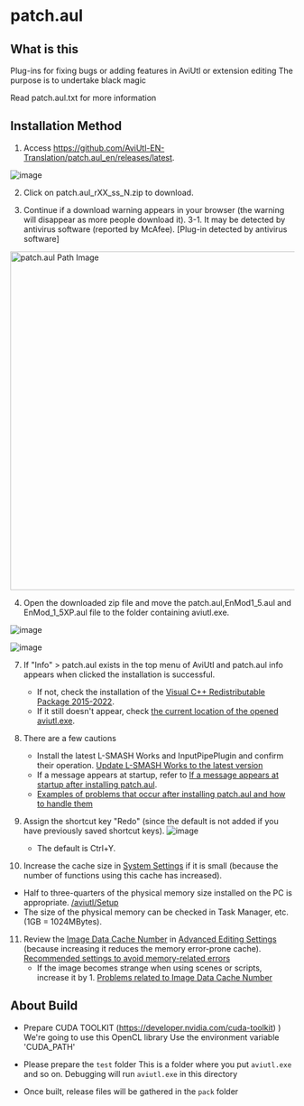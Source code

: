 # patch.aul
## What is this
Plug-ins for fixing bugs or adding features in AviUtl or extension editing
The purpose is to undertake black magic

Read patch.aul.txt for more information

## Installation Method
1. Access https://github.com/AviUtl-EN-Translation/patch.aul_en/releases/latest.

![image](https://github.com/AviUtl-EN-Translation/auls_addshortcut_en/assets/173457541/6e5e8f8b-d7be-4d47-9168-1f0a9a453c64)



2. Click on patch.aul_rXX_ss_N.zip to download.



3. Continue if a download warning appears in your browser (the warning will disappear as more people download it).
3-1. It may be detected by antivirus software (reported by McAfee). [Plug-in detected by antivirus software]

<img src="https://github.com/AviUtl-EN-Translation/auls_addshortcut_en/assets/173457541/0f369f71-31c5-4f21-9fef-c347d46e2831" width="600px" height=auto title="aul Path" alt="patch.aul Path Image"></img>

4. Open the downloaded zip file and move the patch.aul,EnMod1_5.aul and EnMod_1_5XP.aul file to the folder containing aviutl.exe.

![image](https://github.com/AviUtl-EN-Translation/auls_addshortcut_en/assets/173457541/7824f4c5-dd38-40f3-bb44-f2827488da4d)

![image](https://github.com/AviUtl-EN-Translation/patch.aul_en/assets/173457541/c0a7ea17-3835-4e4b-9e49-604a8a79faf3)

7. If "Info" > patch.aul exists in the top menu of AviUtl and patch.aul info appears when clicked the installation is successful.
   - If not, check the installation of the [Visual C++ Redistributable Package 2015-2022](https://scrapbox.io/nazosauna/Visual_C++_%E5%86%8D%E9%A0%92%E5%B8%83%E5%8F%AF%E8%83%BD%E3%83%91%E3%83%83%E3%82%B1%E3%83%BC%E3%82%B8%E3%82%92%E3%82%A4%E3%83%B3%E3%82%B9%E3%83%88%E3%83%BC%E3%83%AB%E3%81%99%E3%82%8B).
   - If it still doesn't appear, check [the current location of the opened aviutl.exe](https://scrapbox.io/nazosauna/%E7%8F%BE%E5%9C%A8%E9%96%8B%E3%81%84%E3%81%A6%E3%81%84%E3%82%8Baviutl.exe%E3%81%AE%E5%A0%B4%E6%89%80%E3%82%92%E7%A2%BA%E8%AA%8D%E3%81%99%E3%82%8B).
8. There are a few cautions
   - Install the latest L-SMASH Works and InputPipePlugin and confirm their operation. [Update L-SMASH Works to the latest version](https://scrapbox.io/nazosauna/L-SMASH_Works%E3%82%92%E6%9C%80%E6%96%B0%E7%89%88%E3%81%AB%E6%9B%B4%E6%96%B0%E3%81%99%E3%82%8B)
   - If a message appears at startup, refer to [If a message appears at startup after installing patch.aul](https://scrapbox.io/nazosauna/patch.aul%E5%B0%8E%E5%85%A5%E5%BE%8C_%E8%B5%B7%E5%8B%95%E6%99%82%E3%81%AB%E3%83%A1%E3%83%83%E3%82%BB%E3%83%BC%E3%82%B8%E3%81%8C%E5%87%BA%E3%82%8B).
   - [Examples of problems that occur after installing patch.aul and how to handle them
](https://scrapbox.io/nazosauna/patch.aul%E5%B0%8E%E5%85%A5%E5%BE%8C%E3%81%AB%E5%95%8F%E9%A1%8C%E3%81%8C%E8%B5%B7%E3%81%93%E3%81%A3%E3%81%9F%E4%BE%8B%E3%81%A8%E5%AF%BE%E5%87%A6)

9. Assign the shortcut key "Redo" (since the default is not added if you have previously saved shortcut keys).
   ![image](https://github.com/AviUtl-EN-Translation/patch.aul_en/assets/173457541/468a9c78-8eee-427a-a06a-a8b4d1e7ecd8)
   - The default is Ctrl+Y.

10. Increase the cache size in [System Settings](https://scrapbox.io/nazosauna/%E3%82%B7%E3%82%B9%E3%83%86%E3%83%A0%E3%81%AE%E8%A8%AD%E5%AE%9A) if it is small (because the number of functions using this cache has increased).
   - Half to three-quarters of the physical memory size installed on the PC is appropriate. [/aviutl/Setup](https://scrapbox.io/aviutl/%E3%82%BB%E3%83%83%E3%83%88%E3%82%A2%E3%83%83%E3%83%97)
   - The size of the physical memory can be checked in Task Manager, etc. (1GB = 1024MBytes).

11. Review the [Image Data Cache Number](https://scrapbox.io/nazosauna/%E7%94%BB%E5%83%8F%E3%83%87%E3%83%BC%E3%82%BF%E3%81%AE%E3%82%AD%E3%83%A3%E3%83%83%E3%82%B7%E3%83%A5%E6%95%B0) in [Advanced Editing Settings](https://scrapbox.io/nazosauna/%E6%8B%A1%E5%BC%B5%E7%B7%A8%E9%9B%86%E3%81%AE%E7%92%B0%E5%A2%83%E8%A8%AD%E5%AE%9A) (because increasing it reduces the memory error-prone cache). [Recommended settings to avoid memory-related errors](https://scrapbox.io/nazosauna/%E3%83%A1%E3%83%A2%E3%83%AA%E9%96%A2%E4%BF%82%E3%82%A8%E3%83%A9%E3%83%BC%E3%82%92%E8%B5%B7%E3%81%93%E3%81%95%E3%81%AA%E3%81%84%E3%81%9F%E3%82%81%E3%81%AE%E6%8E%A8%E5%A5%A8%E8%A8%AD%E5%AE%9A)
    - If the image becomes strange when using scenes or scripts, increase it by 1. [Problems related to Image Data Cache Number](https://scrapbox.io/nazosauna/%E7%94%BB%E5%83%8F%E3%83%87%E3%83%BC%E3%82%BF%E3%81%AE%E3%82%AD%E3%83%A3%E3%83%83%E3%82%B7%E3%83%A5%E6%95%B0%E3%81%AB%E9%96%A2%E3%81%99%E3%82%8B%E3%83%88%E3%83%A9%E3%83%96%E3%83%AB)



## About Build

- Prepare CUDA TOOLKIT (https://developer.nvidia.com/cuda-toolkit) )
We're going to use this OpenCL library Use the environment variable 'CUDA_PATH'

- Please prepare the `test` folder
This is a folder where you put `aviutl.exe` and so on. Debugging will run `aviutl.exe` in this directory

- Once built, release files will be gathered in the `pack` folder
